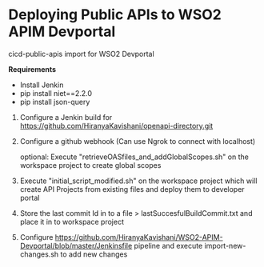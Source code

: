 # Deploying Public APIs to WSO2 APIM Devportal

cicd-public-apis import for WSO2 Devportal 

**Requirements**

* Install Jenkin
* pip install niet==2.2.0
* pip install json-query  

1. Configure a Jenkin build for https://github.com/HiranyaKavishani/openapi-directory.git

2. Configure a github webhook (Can use Ngrok to connect with localhost) 

   optional: Execute "retrieveOASfiles_and_addGlobalScopes.sh" on the workspace project to create global scopes

3. Execute "initial_script_modified.sh" on the workspace project which will create API Projects from existing files and deploy them to developer portal

4. Store the last commit Id in to a file > lastSuccesfulBuildCommit.txt and place it in to workspace project

5. Configure https://github.com/HiranyaKavishani/WSO2-APIM-Devportal/blob/master/Jenkinsfile pipeline and execute import-new-changes.sh to add new changes
